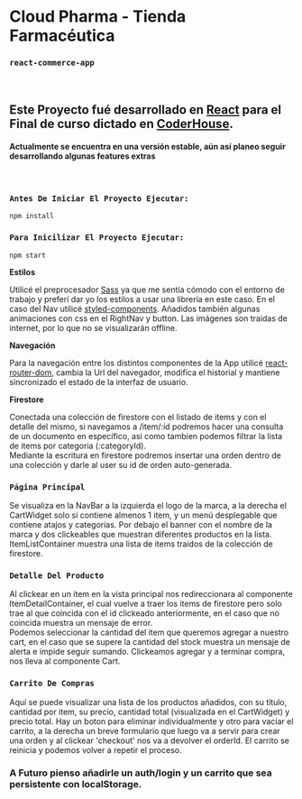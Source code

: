 # Cloud Pharma - Tienda Farmacéutica
### `react-commerce-app`
<br />



## Este Proyecto fué desarrollado en [React](https://es.reactjs.org/) para el Final de curso dictado en [CoderHouse](https://www.coderhouse.com/).  
#### Actualmente se encuentra en una versión estable, aún así planeo seguir desarrollando algunas features extras
<br/>

### `Antes De Iniciar El Proyecto Ejecutar:`
```
npm install
```
### `Para Inicilizar El Proyecto Ejecutar:`
```
npm start
```
**Estilos**

Utilicé el preprocesador [Sass](https://create-react-app.dev/docs/adding-a-sass-stylesheet/) ya que me sentía cómodo con el entorno de trabajo y preferí dar yo los estilos a usar una librería en este caso. En el caso del Nav utilicé [styled-components](https://styled-components.com/). Añadidos también algunas animaciones con css en el RightNav y button. Las imágenes son traidas de internet, por lo que no se visualizarán offline.

**Navegación**

Para la navegación entre los distintos componentes de la App utilicé [react-router-dom](https://reactrouter.com/web/guides/quick-start), cambia la Url del navegador, modifica el historial y mantiene sincronizado el estado de la interfaz de usuario.

**Firestore**

Conectada una colección de firestore con el listado de items y con el detalle del mismo, si navegamos a /item/:id podremos hacer una consulta de un documento en específico, asi como tambien podemos filtrar la lista de items por categoria (:categoryId).<br />Mediante la escritura en firestore podremos insertar una orden dentro de una colección y darle al user su id de orden auto-generada.

### `Página Principal`

Se visualiza en la NavBar a la izquierda el logo de la marca, a la derecha el CartWidget solo si contiene almenos 1 item, y un menú desplegable que contiene atajos y categorías. Por debajo el banner con el nombre de la marca y dos clickeables que muestran diferentes productos en la lista.<br />
ItemListContainer muestra una lista de items traidos de la colección de firestore.

### `Detalle Del Producto`

Al clickear en un item en la vista principal nos redireccionara al componente ItemDetailContainer, el cual vuelve a traer los items de firestore pero solo trae al que coincida con el id clickeado anteriormente, en el caso que no coincida muestra un mensaje de error.<br/>
Podemos seleccionar la cantidad del item que queremos agregar a nuestro cart, en el caso que se supere la cantidad del stock muestra un mensaje de alerta e impide seguir sumando. Clickeamos agregar y a terminar compra, nos lleva al componente Cart.

### `Carrito De Compras`

Aquí se puede visualizar una lista de los productos añadidos, con su título, cantidad por item, su precio, cantidad total (visualizada en el CartWidget) y precio total. Hay un boton para eliminar individualmente y otro para vaciar el carrito, a la derecha un breve formulario que luego va a servir para crear una orden y al clickear 'checkout' nos va a devolver el orderId. El carrito se reinicia y podemos volver a repetir el proceso.

### A Futuro pienso añadirle un auth/login y un carrito que sea persistente con localStorage.

<br/>

